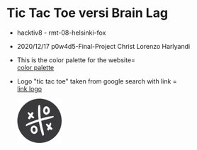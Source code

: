 # Tic Tac Toe versi Brain Lag

- hacktiv8 - rmt-08-helsinki-fox

- 2020/12/17 p0w4d5-Final-Project Christ Lorenzo Harlyandi

- This is the color palette for the website= <br>
  [color palette](https://colorhunt.co/palette/226727)

- Logo "tic tac toe" taken from google search with link = <br>
  [link logo](https://w7.pngwing.com/pngs/923/206/png-transparent-tictactoe-tic-tac-toe-oxo-tac-tic-toe-computer-icons-games-buttons-game-logo-board-game.png)

  <img src="./img/logo.png" width="100">
